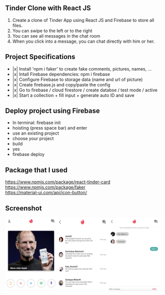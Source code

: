 ## Tinder Clone with React JS

1. Create a clone of Tinder App using React JS and Firebase to store all files.
2. You can swipe to the left or to the right
3. You can see all messages in the chat room
4. When you click into a message, you can chat directly with him or her.

## Project Specifications

- |x| Install 'npm i faker' to create fake comments, pictures, names, ...
- |x| Intall Firebase dependencies: npm i firebase
- |x| Configure Firebase to storage data (name and url of picture)
- |x| Create firebase.js and copy/paste the config
- |x| Go to firebase / cloud firestore / create databse / test mode / active
- |x| Start a collection + fill input + generate auto ID and save

## Deploy project using Firebase

<ul>
    <li>In terminal: firebase init</li>
    <li>hoisting (press space bar) and enter</li>
    <li>use an existing project</li>
    <li>choose your project</li>
    <li>build</li>
    <li>yes</li>
    <li>firebase deploy</li>
</ul>

## Package that I used

https://www.npmjs.com/package/react-tinder-card  
https://www.npmjs.com/package/faker  
https://material-ui.com/api/icon-button/

## Screenshot

<div style="display:flex">
<img src="https://github.com/se4astien/tinder-clone-react/blob/master/src/screenshot/tinder-clone-01.png" alt="Tinder Clone 01"  width="33%" />
<img src="https://github.com/se4astien/tinder-clone-react/blob/master/src/screenshot/tinder-clone-02.png" alt="Tinder Clone 02"  width="33%" />
<img src="https://github.com/se4astien/tinder-clone-react/blob/master/src/screenshot/tinder-clone-03.png" alt="Tinder Clone 03"  width="33%" />
</div>
